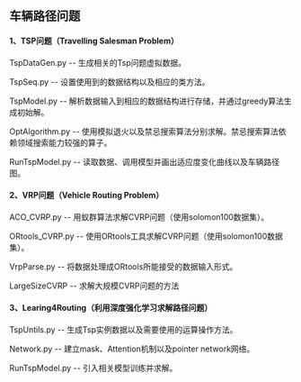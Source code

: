 ## 车辆路径问题

#### 1、TSP问题（Travelling Salesman Problem）

TspDataGen.py -- 生成相关的Tsp问题虚拟数据。

TspSeq.py -- 设置使用到的数据结构以及相应的类方法。

TspModel.py -- 解析数据输入到相应的数据结构进行存储，并通过greedy算法生成初始解。

OptAlgorithm.py -- 使用模拟退火以及禁忌搜索算法分别求解。禁忌搜索算法依赖领域搜索能力较强的算子。

RunTspModel.py -- 读取数据、调用模型并画出适应度变化曲线以及车辆路径图。



#### 2、VRP问题（Vehicle Routing Problem）

ACO_CVRP.py -- 用蚁群算法求解CVRP问题（使用solomon100数据集）。

ORtools_CVRP.py -- 使用ORtools工具求解CVRP问题（使用solomon100数据集）。

VrpParse.py -- 将数据处理成ORtools所能接受的数据输入形式。

LargeSizeCVRP -- 求解大规模CVRP问题的方法


#### 3、Learing4Routing（利用深度强化学习求解路径问题）

TspUntils.py -- 生成Tsp实例数据以及需要使用的运算操作方法。

Network.py -- 建立mask、Attention机制以及pointer network网络。

RunTspModel.py -- 引入相关模型训练并求解。
